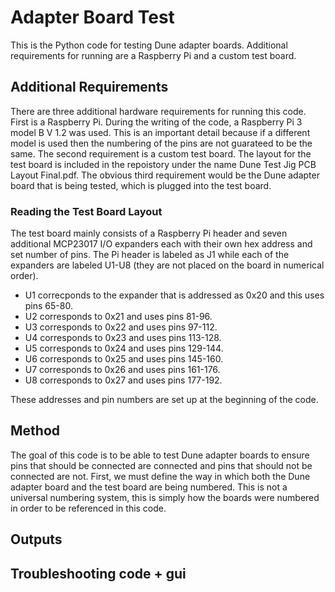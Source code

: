 # Adapter Board Test
This is the Python code for testing Dune adapter boards. Additional requirements for running are a Raspberry Pi and a custom test board. 

## Additional Requirements 
There are three additional hardware requirements for running this code. First is a Raspberry Pi. During the writing of the code, a Raspberry Pi 3 model B V 1.2 was used. This is an important detail because if a different model is used then the numbering of the pins are not guarateed to be the same. The second requirement is a custom test board. The layout for the test board is included in the repoistory under the name Dune Test Jig PCB Layout Final.pdf. The obvious third requirement would be the Dune adapter board that is being tested, which is plugged into the test board. 
### Reading the Test Board Layout 
The test board mainly consists of a Raspberry Pi header and seven additional MCP23017 I/O expanders each with their own hex address and set number of pins. The Pi header is labeled as J1 while each of the expanders are labeled U1-U8 (they are not placed on the board in numerical order). 

- U1 correcponds to the expander that is addressed as 0x20 and this uses pins 65-80. 
- U2 corresponds to 0x21 and uses pins 81-96. 
- U3 corresponds to 0x22 and uses pins 97-112. 
- U4 corresponds to 0x23 and uses pins 113-128. 
- U5 corresponds to 0x24 and uses pins 129-144. 
- U6 corresponds to 0x25 and uses pins 145-160. 
- U7 corresponds to 0x26 and uses pins 161-176. 
- U8 corresponds to 0x27 and uses pins 177-192. 

These addresses and pin numbers are set up at the beginning of the code. 

## Method
The goal of this code is to be able to test Dune adapter boards to ensure pins that should be connected are connected and pins that should not be connected are not. First, we must define the way in which both the Dune adapter board and the test board are being numbered. This is not a universal numbering system, this is simply how the boards were numbered in order to be referenced in this code. 


## Outputs 

## Troubleshooting code + gui
